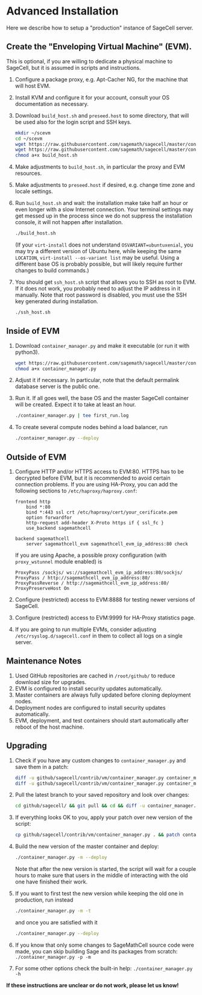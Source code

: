 # Advanced Installation

Here we describe how to setup a "production" instance of SageCell server.

## Create the "Enveloping Virtual Machine" (EVM).

This is optional, if you are willing to dedicate a physical machine to SageCell, but it is assumed in scripts and instructions.

1.  Configure a package proxy, e.g. Apt-Cacher NG, for the machine that will host EVM.
2.  Install KVM and configure it for your account, consult your OS documentation as necessary.
3.  Download `build_host.sh` and `preseed.host` to some directory, that will be used also for the login script and SSH keys.

    ```bash
    mkdir ~/scevm
    cd ~/scevm
    wget https://raw.githubusercontent.com/sagemath/sagecell/master/contrib/vm/build_host.sh
    wget https://raw.githubusercontent.com/sagemath/sagecell/master/contrib/vm/preseed.host
    chmod a+x build_host.sh
    ```

4.  Make adjustments to `build_host.sh`, in particular the proxy and EVM resources.
5.  Make adjustments to `preseed.host` if desired, e.g. change time zone and locale settings.
6.  Run `build_host.sh` and wait: the installation make take half an hour or even longer with a slow Internet connection. Your terminal settings may get messed up in the process since we do not suppress the installation console, it will not happen after installation.

    ```bash
    ./build_host.sh
    ```

    (If your `virt-install` does not understand `OSVARIANT=ubuntuxenial`, you may try a different version of Ubuntu here, while keeping the same `LOCATION`, `virt-install --os-variant list` may be useful. Using a different base OS is probably possible, but will likely require further changes to build commands.)

7.  You should get `ssh_host.sh` script that allows you to SSH as root to EVM. If it does not work, you probably need to adjust the IP address in it manually. Note that root password is disabled, you must use the SSH key generated during installation.

    ```bash
    ./ssh_host.sh
    ```

## Inside of EVM

1.  Download `container_manager.py` and make it executable (or run it with python3).

    ```bash
    wget https://raw.githubusercontent.com/sagemath/sagecell/master/contrib/vm/container_manager.py
    chmod a+x container_manager.py
    ```

2.  Adjust it if necessary. In particular, note that the default permalink database server is the public one.
3.  Run it. If all goes well, the base OS and the master SageCell container will be created. Expect it to take at least an hour.

    ```bash
    ./container_manager.py | tee first_run.log
    ```

4.  To create several compute nodes behind a load balancer, run

    ```bash
    ./container_manager.py --deploy
    ```

## Outside of EVM

1.  Configure HTTP and/or HTTPS access to EVM:80. HTTPS has to be decrypted before EVM, but it is recommended to avoid certain connection problems. If you are using HA-Proxy, you can add the following sections to `/etc/haproxy/haproxy.conf`:
 
    ```
    frontend http
        bind *:80
        bind *:443 ssl crt /etc/haproxy/cert/your_cerificate.pem
        option forwardfor
        http-request add-header X-Proto https if { ssl_fc }
        use_backend sagemathcell
        
    backend sagemathcell
        server sagemathcell_evm sagemathcell_evm_ip_address:80 check        
    ```

    If you are using Apache, a possible proxy configuration (with `proxy_wstunnel` module enabled) is
    
    ```
    ProxyPass /sockjs/ ws://sagemathcell_evm_ip_address:80/sockjs/
    ProxyPass / http://sagemathcell_evm_ip_address:80/
    ProxyPassReverse / http://sagemathcell_evm_ip_address:80/
    ProxyPreserveHost On
    ```
    
2.  Configure (restricted) access to EVM:8888 for testing newer versions of SageCell.
3.  Configure (restricted) access to EVM:9999 for HA-Proxy statistics page.
4.  If you are going to run multiple EVMs, consider adjusting `/etc/rsyslog.d/sagecell.conf` in them to collect all logs on a single server.

## Maintenance Notes

1.  Used GitHub repositories are cached in `/root/github/` to reduce download size for upgrades.
2.  EVM is configured to install security updates automatically.
3.  Master containers are always fully updated before cloning deployment nodes.
4.  Deployment nodes are configured to install security updates automatically.
5.  EVM, deployment, and test containers should start automatically after reboot of the host machine.
  
## Upgrading

1.  Check if you have any custom changes to `container_manager.py` and save them in a patch:

    ```bash
    diff -u github/sagecell/contrib/vm/container_manager.py container_manager.py
    diff -u github/sagecell/contrib/vm/container_manager.py container_manager.py > local.patch
    ```

2. Pull the latest branch to your saved repository and look over changes:

    ```bash
    cd github/sagecell/ && git pull && cd && diff -u container_manager.py github/sagecell/contrib/vm/container_manager.py
    ```

3. If everything looks OK to you, apply your patch over new version of the script:

    ```bash
    cp github/sagecell/contrib/vm/container_manager.py . && patch container_manager.py local.patch
    ```

4.  Build the new version of the master container and deploy:

    ```bash
    ./container_manager.py -m --deploy
    ```

    Note that after the new version is started, the script will wait for a couple hours to make sure that users in the middle of interacting with the old one have finished their work.
5. If you want to first test the new version while keeping the old one in production, run instead

    ```bash
    ./container_manager.py -m -t
    ```

    and once you are satisfied with it
    
    ```bash
    ./container_manager.py --deploy
    ```
    
6. If you know that only some changes to SageMathCell source code were made, you can skip building Sage and its packages from scratch: `./container_manager.py -p -m`
7. For some other options check the built-in help: `./container_manager.py -h`

**If these instructions are unclear or do not work, please let us know!**
